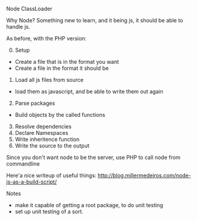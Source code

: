 Node ClassLoader

Why Node? Something new to learn, and it being js, it should be able to handle js.

As before, with the PHP version:

0. Setup
  - Create a file that is in the format you want
  - Create a file in the format it should be
1. Load all js files from source 
  - load them as javascript, and be able to write them out again
2. Parse packages
  - Build objects by the called functions
3. Resolve dependencies
4. Declare Namespaces
5. Write inheritence function
6. Write the source to the output

Since you don't want node to be the server, use PHP to call node from commandline

Here'a nice writeup of useful things:
http://blog.millermedeiros.com/node-js-as-a-build-script/



Notes
- make it capable of getting a root package, to do unit testing
- set up unit testing of a sort.